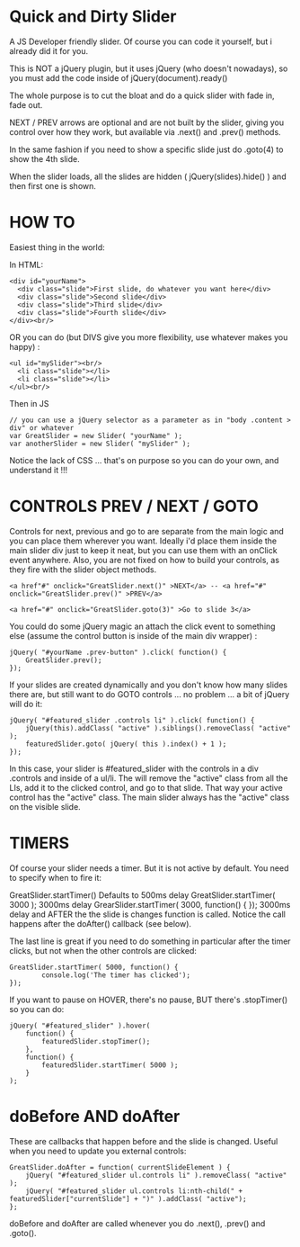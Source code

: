 Quick and Dirty Slider
======================
A JS Developer friendly slider. Of course you can code it yourself, but i already did it for you.

This is NOT a jQuery plugin, but it uses jQuery (who doesn&#39;t nowadays), so you must add the code inside of jQuery(document).ready()

The whole purpose is to cut the bloat and do a quick slider with fade in, fade out.

NEXT / PREV arrows are optional and are not built by the slider, giving you control over how they work, but available via .next() and .prev() methods.

In the same fashion if you need to show a specific slide just do .goto(4) to show the 4th slide.

When the slider loads, all the slides are hidden ( jQuery(slides).hide() ) and then first one is shown.

HOW TO
======

Easiest thing in the world:

In HTML:
```
<div id="yourName">
  <div class="slide">First slide, do whatever you want here</div>
  <div class="slide">Second slide</div>
  <div class="slide">Third slide</div>
  <div class="slide">Fourth slide</div>
</div><br/>
```
OR you can do (but DIVS give you more flexibility, use whatever makes you happy) :
```
<ul id="mySlider"><br/>
  <li class="slide"></li>
  <li class="slide"></li>
</ul><br/>
```

Then in JS
```
// you can use a jQuery selector as a parameter as in "body .content > div" or whatever
var GreatSlider = new Slider( "yourName" );
var anotherSlider = new Slider( "mySlider" );
```
Notice the lack of CSS ... that&#39;s on purpose so you can do your own, and understand it !!!

CONTROLS PREV / NEXT / GOTO
===========================
Controls for next, previous and go to are separate from the main logic and you can place them wherever you want. Ideally i&#39;d place them inside the main slider div just to keep it neat, but you can use them with an onClick event anywhere. Also, you are not fixed on how to build your controls, as they fire with the slider object methods.
```
<a href"#" onclick="GreatSlider.next()" >NEXT</a> -- <a href="#" onclick="GreatSlider.prev()" >PREV</a>

<a href="#" onclick="GreatSlider.goto(3)" >Go to slide 3</a>
```
You could do some jQuery magic an attach the click event to something else (assume the control button is inside of the main div wrapper) :

	jQuery( "#yourName .prev-button" ).click( function() {
		GreatSlider.prev();
	});

If your slides are created dynamically and you don't know how many slides there are, but still want to do GOTO controls ... no problem ... a bit of jQuery will do it:

	jQuery( "#featured_slider .controls li" ).click( function() { 
		jQuery(this).addClass( "active" ).siblings().removeClass( "active" );
		featuredSlider.goto( jQuery( this ).index() + 1 );
	});
	
In this case, your slider is #featured_slider with the controls in a div .controls and inside of a ul/li. The will remove the &quot;active&quot; class from all the LIs, add it to the clicked control, and go to that slide. That way your active control has the &quot;active&quot; class. The main slider always has the &quot;active&quot; class on the visible slide.

TIMERS
======
Of course your slider needs a timer. But it is not active by default. You need to specify when to fire it:

GreatSlider.startTimer()   Defaults to 500ms delay
GreatSlider.startTimer( 3000 );    3000ms delay
GrearSlider.startTimer( 3000, function() { });    3000ms delay and AFTER the the slide is changes function is called. Notice the call happens after the doAfter() callback (see below).

The last line is great if you need to do something in particular after the timer clicks, but not when the other controls are clicked:

	GreatSlider.startTimer( 5000, function() {
			console.log('The timer has clicked');
	});
	
If you want to pause on HOVER, there&#39;s no pause, BUT there&#39;s .stopTimer() so you can do:

	jQuery( "#featured_slider" ).hover( 
		function() { 
			featuredSlider.stopTimer();
		}, 
		function() {
			featuredSlider.startTimer( 5000 );
		}
	);

doBefore AND doAfter
====================
These are callbacks that happen before and the slide is changed. Useful when you need to update you external controls:

	GreatSlider.doAfter = function( currentSlideElement ) {
		jQuery( "#featured_slider ul.controls li" ).removeClass( "active" );
		jQuery( "#featured_slider ul.controls li:nth-child(" + featuredSlider["currentSlide"] + ")" ).addClass( "active");
	};

doBefore and doAfter are called whenever you do .next(), .prev() and .goto(). 
